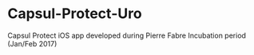 # Capsul-Protect-Uro
Capsul Protect iOS app developed during Pierre Fabre Incubation period (Jan/Feb 2017)
